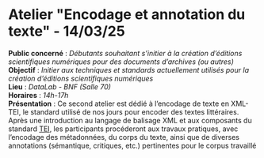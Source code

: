 # Atelier "Encodage et annotation du texte" - 14/03/25
**Public concerné** : _Débutants souhaitant s’initier à la création d’éditions scientifiques numériques pour des documents d’archives (ou autres)_  
**Objectif** : _Initier aux techniques et standards actuellement utilisés pour la création d’éditions scientifiques numériques_  
**Lieu** : _DataLab - BNF (Salle 70)_  
**Horaires** : _14h-17h_  
**Présentation** : Ce second atelier est dédié à l’encodage de texte en XML-TEI, le standard utilisé de nos jours pour encoder des textes littéraires. Après une introduction au langage de balisage XML et aux composants du standard [TEI](https://tei-c.org/), les participants procéderont aux travaux pratiques, avec l’encodage des métadonnées, du corps du texte, ainsi que de diverses annotations (sémantique, critiques, etc.) pertinentes pour le corpus travaillé
